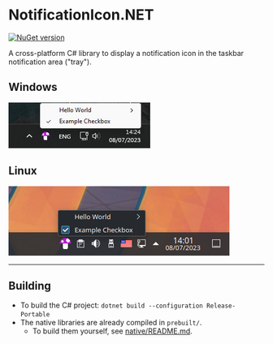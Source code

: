 # NotificationIcon.NET

[![NuGet version](https://img.shields.io/nuget/v/NotificationIcon.NET.svg)](https://www.nuget.org/packages/NotificationIcon.NET/)

A cross-platform C# library to display a notification icon in the taskbar notification area ("tray").

## Windows
![Windows 11 example screenshot](screenshots/windows_11.png)

## Linux
![Linux example screenshot](screenshots/ubuntu_kde.png)

---

## Building

* To build the C# project: `dotnet build --configuration Release-Portable`
* The native libraries are already compiled in `prebuilt/`.
  * To build them yourself, see [native/README.md](native/README.md).
